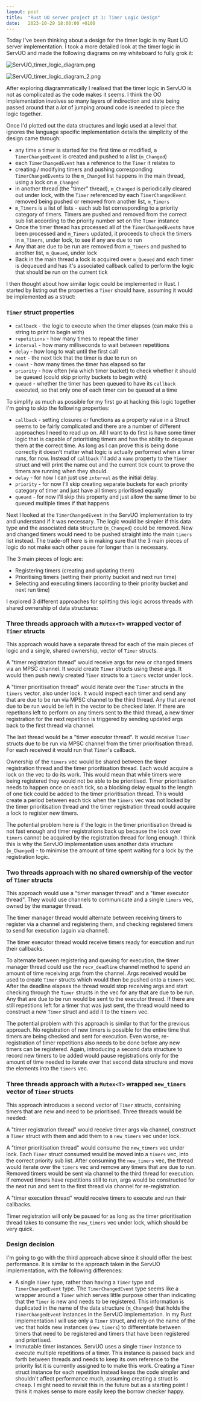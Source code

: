 ```yaml
---
layout: post
title:  "Rust UO server project pt 1: Timer Logic Design"
date:   2023-10-29 18:00:00 +0100
---
```


Today I've been thinking about a design for the timer logic in my Rust UO server implementation. I took a more detailed look at the timer logic in ServUO and made the following diagrams on my whiteboard to fully grok it:

![ServUO_timer_logic_diagram.png](/assets/image_1698346145359_0.png)

![ServUO_timer_logic_diagram_2.png](/assets/image_1698348649812_0.png)

After exploring diagrammatically I realised that the timer logic in ServUO is not as complicated as the code makes it seems. I think the OO implementation involves so many layers of indirection and state being passed around that a *lot* of jumping around code is needed to piece the logic together.

Once I'd plotted out the data structures and logic used at a level that ignores the language specific implementation details the simplicity of the design came through:
  - any time a timer is started for the first time or modified, a `TimerChangedEvent` is created and pushed to a list (`m_Changed`)
  - each `TimerChangedEvent` has a reference to the `Timer` it relates to
  - creating / modifying timers and pushing corresponding `TimerChangedEvent`s to the `m_Changed` list happens in the main thread, using a lock on `m_Changed`
  - in another thread (the "timer" thread), `m_Changed` is periodically cleared out under lock, with the `Timer` referenced by each `TimerChangedEvent` removed being pushed or removed from another list, `m_Timers`
  - `m_Timers` is a list of lists - each sub list corresponding to a priority category of timers. Timers are pushed and removed from the correct sub list according to the priority number set on the `Timer` instance
  - Once the timer thread has processed all of the `TimerChangedEvent`s have been processed and `m_Timers` updated, it proceeds to check the timers in `m_Timers`, under lock, to see if any are due to run
  - Any that are due to be run are removed from `m_Timers` and pushed to another list, `m_Queued`, under lock
  - Back in the main thread a lock is acquired over `m_Queued` and each timer is dequeued and has it's associated callback called to perform the logic that should be run on the current tick

I then thought about how similar logic could be implemented in Rust. I started by listing out the properties a `Timer` should have, assuming it would be implemented as a struct:

### `Timer` struct properties

- `callback` - the logic to execute when the timer elapses (can make this a string to print to begin with)
- `repetitions` - how many times to repeat the timer
- `interval` - how many milliseconds to wait between repetitions
- `delay` - how long to wait until the first call
- `next` - the next tick that the timer is due to run on
- `count` - how many times the timer has elapsed so far
- `priority` - how often (via which timer bucket) to check whether it should be queued (could skip priority buckets to begin with)
- `queued` - whether the timer has been queued to have its `callback` executed, so that only one of each timer can be queued at a time

To simplify as much as possible for my first go at hacking this logic together I'm going to skip the following properties:
  - `callback` - setting closures or functions as a property value in a Struct seems to be fairly complicated and there are a number of different approaches I need to read up on. All I want to do first is have some timer logic that is capable of prioritising timers and has the ability to dequeue them at the correct time. As long as I can prove this is being done correctly it doesn't matter what logic is actually performed when a timer runs, for now. Instead of `callback` I'll add a `name` property to the `Timer` struct and will print the name out and the current tick count to prove the timers are running when they should.
  - `delay` - for now I can just use `interval` as the initial delay.
  - `priority` - for now I'll skip creating separate buckets for each priority category of timer and just have all timers prioritised equally
  - `queued` - for now I'll skip this property and just allow the same timer to be queued multiple times if that happens

Next I looked at the `TimerChangedEvent` in the ServUO implementation to try and understand if it was necessary. The logic would be simpler if this data type and the associated data structure (`m_Changed`) could be removed. New and changed timers would need to be pushed straight into the main `timers` list instead. The trade-off here is in making sure that the 3 main pieces of logic do not make each other pause for longer than is necessary.

The 3 main pieces of logic are:
  - Registering timers (creating and updating them)
  - Prioritising timers (setting their priority bucket and next run time)
  - Selecting and executing timers (according to their priority bucket and next run time)

I explored 3 different approaches for splitting this logic across threads with shared ownership of data structures:

### Three threads approach with a `Mutex<T>` wrapped vector of `Timer` structs
This approach would have a separate thread for each of the main pieces of logic and a single, shared ownership, vector of `Timer` structs.

A "timer registration thread" would receive args for new or changed timers via an MPSC channel. It would create `Timer` structs using these args. It would then push newly created `Timer` structs to a `timers` vector under lock.

A "timer prioritisation thread" would iterate over the `Timer` structs in the `timers` vector, also under lock. It would inspect each timer and send any that are due to be run via MPSC channel to the third thread. Any that are not due to be run would be left in the vector to be checked later. If there are repetitons left to perform on any timers sent to the third thread, a new timer registration for the next repetition is triggered by sending updated args back to the first thread via channel.

The last thread would be a "timer executor thread". It would receive `Timer` structs due to be run via MPSC channel from the timer prioritisation thread. For each received it would run that `Timer`'s callback.

Ownership of the `timers` vec would be shared between the timer registration thread and the timer prioritisation thread. Each would acquire a lock on the vec to do its work. This would mean that while timers were being registered they would not be able to be prioritised. Timer prioritisation needs to happen once on each tick, so a blocking delay equal to the length of one tick could be added to the timer prioritisation thread. This would create a period between each tick when the `timers` vec was not locked by the timer prioritisation thread and the timer registration thread could acquire a lock to register new timers.

The potential problem here is if the logic in the timer prioritisation thread is not fast enough and timer registrations back up because the lock over `timers` cannot be acquired by the registration thread for long enough. I think this is why the ServUO implementation uses another data structure (`m_Changed`) - to minimise the amount of time spent waiting for a lock by the registration logic.

### Two threads approach with no shared ownership of the vector of `Timer` structs
This approach would use a "timer manager thread" and a "timer executor thread". They would use channels to communicate and a single `timers` vec, owned by the manager thread.

The timer manager thread would alternate between receiving timers to register via a channel and registering them, and checking registered timers to send for execution (again via channel).

The timer executor thread would receive timers ready for execution and run their callbacks.

To alternate between registering and queuing for execution, the timer manager thread could use the `recv_deadline` channel method to spend an amount of time receiving args from the channel. Args received would be used to create `Timer` structs which would then be pushed onto a `timers` vec. After the deadline elapses the thread would stop receiving args and start checking through the `Timer` structs in the vec for any that are due to be run. Any that are due to be run would be sent to the executor thread. If there are still repetitions left for a timer that was just sent, the thread would need to construct a new `Timer` struct and add it to the `timers` vec.

The potential problem with this approach is similar to that for the previous approach. No registration of new timers is possible for the entire time that timers are being checked and sent for execution. Even worse, re-registration of timer repetitions also needs to be done before any new timers can be registered. Again, introducing a second data structure to record new timers to be added would pause registrations only for the amount of time needed to iterate over that second data structure and move the elements into the `timers` vec.

### Three threads approach with a `Mutex<T>` wrapped `new_timers` vector of `Timer` structs
This approach introduces a second vector of `Timer` structs, containing timers that are new and need to be prioritised. Three threads would be needed:

A "timer registration thread" would receive timer args via channel, construct a `Timer` struct with them and add them to a `new_timers` vec under lock.

A "timer prioritisation thread" would consume the `new_timers` vec under lock. Each `Timer` struct consumed would be moved into a `timers` vec, into the correct priority sub list. After consuming the `new_timers` vec, the thread would iterate over the `timers` vec and remove any timers that are due to run. Removed timers would be sent via channel to the third thread for execution. If removed timers have repetitions still to run, args would be constructed for the next run and sent to the first thread via channel for re-registration.

A "timer execution thread" would receive timers to execute and run their callbacks.

Timer registration will only be paused for as long as the timer prioritisation thread takes to consume the `new_timers` vec under lock, which should be very quick.

### Design decision
I'm going to go with the third approach above since it should offer the best performance. It is similar to the approach taken in the ServUO implementation, with the following differences:
  - A single `Timer` type, rather than having a `Timer` type and `TimerChangedEvent` type. The `TimerChangedEvent` type seems like a wrapper around a `Timer` which serves little purpose other than indicating that the `Timer` is new and needs to be registered. This information is duplicated in the name of the data structure (`m_Changed`) that holds the `TimerChangedEvent` instances in the ServUO implementation. In my Rust implementation I will use only a `Timer` struct, and rely on the name of the vec that holds new instances (`new_timers`) to differentiate between timers that need to be registered and timers that have been registered and priortised.
  - Immutable timer instances. ServUO uses a single `Timer` instance to execute multiple repetitions of a timer. This instance is passed back and forth between threads and needs to keep its own reference to the priority list it is currently assigned to to make this work. Creating a `Timer` struct instance for each repetition instead keeps the code simpler and shouldn't affect performance much, assuming creating a struct is cheap. I might need to revisit this in the future but as a starting point I think it makes sense to more easily keep the borrow checker happy.
